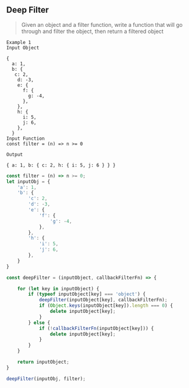 ## Deep Filter

> Given an object and a filter function, write a function that will go through and filter the object, then return a filtered object

```
Example 1
Input Object

{
  a: 1,
  b: {
   c: 2,
    d: -3,
    e: {
      f: {
        g: -4,
      },
    },
    h: {
      i: 5,
      j: 6,
    },
  }
Input Function
const filter = (n) => n >= 0

Output

{ a: 1, b: { c: 2, h: { i: 5, j: 6 } } }
```

```js
const filter = (n) => n >= 0;
let inputObj = {
	'a': 1,
	'b': {
		'c': 2,
		'd': -3,
		'e': {
			'f': {
				'g': -4,
			},
		},
		'h': {
			'i': 5,
			'j': 6,
		},
	}
}

const deepFilter = (inputObject, callbackFilterFn) => {

	for (let key in inputObject) {
		if (typeof inputObject[key] === 'object') {
			deepFilter(inputObject[key], callbackFilterFn);
			if (Object.keys(inputObject[key]).length === 0) {
				delete inputObject[key];
			}
		} else {
			if (!callbackFilterFn(inputObject[key])) {
				delete inputObject[key];
			}
		}
	}

	return inputObject;
}

deepFilter(inputObj, filter);
```